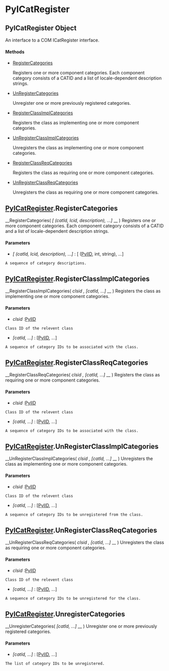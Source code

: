 # PyICatRegister

## PyICatRegister Object

An interface to a COM ICatRegister interface.

#### Methods


  - [RegisterCategories](PyICatRegister.md#pyicatregisterregistercategories)

    Registers one or more component categories. Each component category consists of a CATID and a list of locale-dependent description strings.&nbsp;

  - [UnRegisterCategories](PyICatRegister.md#pyicatregisterunregistercategories)

    Unregister one or more previously registered categories.&nbsp;

  - [RegisterClassImplCategories](PyICatRegister.md#pyicatregisterregisterclassimplcategories)

    Registers the class as implementing one or more component categories.&nbsp;

  - [UnRegisterClassImplCategories](PyICatRegister.md#pyicatregisterunregisterclassimplcategories)

    Unregisters the class as implementing one or more component categories.&nbsp;

  - [RegisterClassReqCategories](PyICatRegister.md#pyicatregisterregisterclassreqcategories)

    Registers the class as requiring one or more component categories.&nbsp;

  - [UnRegisterClassReqCategories](PyICatRegister.md#pyicatregisterunregisterclassreqcategories)

    Unregisters the class as requiring one or more component categories.&nbsp;


## [PyICatRegister](#pyicatregister).RegisterCategories

 __RegisterCategories( *[ (catId, lcid, description), ...]* __ )
Registers one or more component categories. Each component category consists of a CATID and a list of locale-dependent description strings.

#### Parameters


  -  *[ (catId, lcid, description), ...]* : [ ([PyIID](#pyiid), int, string), ...]

    A sequence of category descriptions.

## [PyICatRegister](#pyicatregister).RegisterClassImplCategories

 __RegisterClassImplCategories( *clsid*  *, [catId, ...]* __ )
Registers the class as implementing one or more component categories.

#### Parameters


  -  *clsid* :[PyIID](#pyiid)

    Class ID of the relevent class

  -  *[catId, ...]* : [[PyIID](#pyiid), ...]

    A sequence of category IDs to be associated with the class.

## [PyICatRegister](#pyicatregister).RegisterClassReqCategories

 __RegisterClassReqCategories( *clsid*  *, [catId, ...]* __ )
Registers the class as requiring one or more component categories.

#### Parameters


  -  *clsid* :[PyIID](#pyiid)

    Class ID of the relevent class

  -  *[catId, ...]* : [[PyIID](#pyiid), ...]

    A sequence of category IDs to be associated with the class.

## [PyICatRegister](#pyicatregister).UnRegisterClassImplCategories

 __UnRegisterClassImplCategories( *clsid*  *, [catId, ...]* __ )
Unregisters the class as implementing one or more component categories.

#### Parameters


  -  *clsid* :[PyIID](#pyiid)

    Class ID of the relevent class

  -  *[catId, ...]* : [[PyIID](#pyiid), ...]

    A sequence of category IDs to be unregistered from the class.

## [PyICatRegister](#pyicatregister).UnRegisterClassReqCategories

 __UnRegisterClassReqCategories( *clsid*  *, [catId, ...]* __ )
Unregisters the class as requiring one or more component categories.

#### Parameters


  -  *clsid* :[PyIID](#pyiid)

    Class ID of the relevent class

  -  *[catId, ...]* : [[PyIID](#pyiid), ...]

    A sequence of category IDs to be unregistered for the class.

## [PyICatRegister](#pyicatregister).UnregisterCategories

 __UnregisterCategories( *[catId, ...]* __ )
Unregister one or more previously registered categories.

#### Parameters


  -  *[catId, ...]* : [[PyIID](#pyiid), ...]

    The list of category IDs to be unregistered.